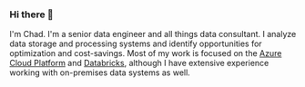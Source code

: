 ### Hi there 👋

I'm Chad. I'm a senior data engineer and all things data consultant. I analyze data storage and processing systems and identify opportunities for optimization and cost-savings. Most of my work is focused on the [Azure Cloud Platform](https://azure.microsoft.com/) and [Databricks](https://www.databricks.com/), although I have extensive experience working with on-premises data systems as well.

<!--
**chadhorne/chadhorne** is a ✨ _special_ ✨ repository because its `README.md` (this file) appears on your GitHub profile.

Here are some ideas to get you started:
- 🔭 I’m currently working on ...
- 🌱 I’m currently learning ...
- 👯 I’m looking to collaborate on ...
- 🤔 I’m looking for help with ...
- 💬 Ask me about ...
- 📫 How to reach me: ...
- 😄 Pronouns: ...
- ⚡ Fun fact: ...
-->

